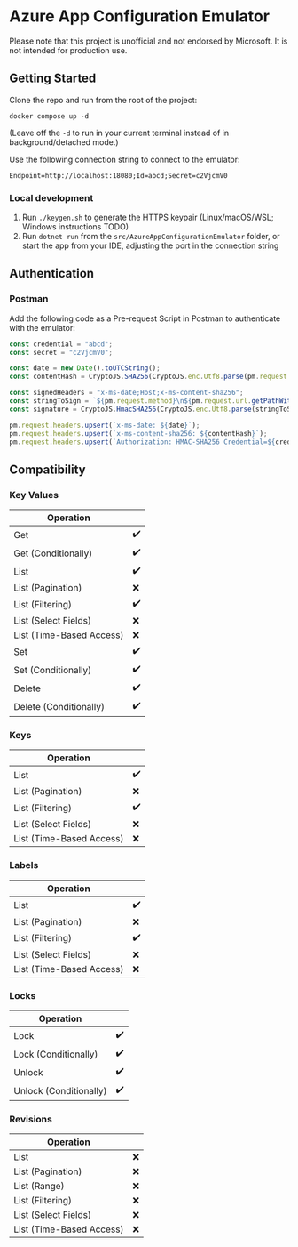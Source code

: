 # Azure App Configuration Emulator

Please note that this project is unofficial and not endorsed by Microsoft.
It is not intended for production use.

## Getting Started

Clone the repo and run from the root of the project:

```shell
docker compose up -d
```

(Leave off the `-d` to run in your current terminal instead of in background/detached mode.)

Use the following connection string to connect to the emulator:

`Endpoint=http://localhost:18080;Id=abcd;Secret=c2VjcmV0`

### Local development

1. Run `./keygen.sh` to generate the HTTPS keypair (Linux/macOS/WSL; Windows instructions TODO)
2. Run `dotnet run` from the `src/AzureAppConfigurationEmulator` folder, or start the app from your IDE, adjusting the port in the connection string

## Authentication

### Postman

Add the following code as a Pre-request Script in Postman to authenticate with the emulator:

```javascript
const credential = "abcd";
const secret = "c2VjcmV0";

const date = new Date().toUTCString();
const contentHash = CryptoJS.SHA256(CryptoJS.enc.Utf8.parse(pm.request.body.toString())).toString(CryptoJS.enc.Base64);

const signedHeaders = "x-ms-date;Host;x-ms-content-sha256";
const stringToSign = `${pm.request.method}\n${pm.request.url.getPathWithQuery()}\n${date};${pm.request.url.getRemote()};${contentHash}`;
const signature = CryptoJS.HmacSHA256(CryptoJS.enc.Utf8.parse(stringToSign), CryptoJS.enc.Base64.parse(secret)).toString(CryptoJS.enc.Base64);

pm.request.headers.upsert(`x-ms-date: ${date}`);
pm.request.headers.upsert(`x-ms-content-sha256: ${contentHash}`);
pm.request.headers.upsert(`Authorization: HMAC-SHA256 Credential=${credential}&SignedHeaders=${signedHeaders}&Signature=${signature}`);
```

## Compatibility

### Key Values

| Operation                |     |
|--------------------------|-----|
| Get                      | ✔️  |
| Get (Conditionally)      | ✔️  |
| List                     | ✔️  |
| List (Pagination)        | ❌   |
| List (Filtering)         | ✔️  |
| List (Select Fields)     | ❌   |
| List (Time-Based Access) | ❌   |
| Set                      | ✔️  |
| Set (Conditionally)      | ✔️  |
| Delete                   | ✔️  |
| Delete (Conditionally)   | ✔️  |

### Keys

| Operation                |    |
|--------------------------|----|
| List                     | ✔️ |
| List (Pagination)        | ❌  |
| List (Filtering)         | ✔️ |
| List (Select Fields)     | ❌  |
| List (Time-Based Access) | ❌  |

### Labels

| Operation                |    |
|--------------------------|----|
| List                     | ✔️ |
| List (Pagination)        | ❌  |
| List (Filtering)         | ✔️ |
| List (Select Fields)     | ❌  |
| List (Time-Based Access) | ❌  |

### Locks

| Operation              |    |
|------------------------|----|
| Lock                   | ✔️ |
| Lock (Conditionally)   | ✔️ |
| Unlock                 | ✔️ |
| Unlock (Conditionally) | ✔️ |

### Revisions

| Operation                |   |
|--------------------------|---|
| List                     | ❌ |
| List (Pagination)        | ❌ |
| List (Range)             | ❌ |
| List (Filtering)         | ❌ |
| List (Select Fields)     | ❌ |
| List (Time-Based Access) | ❌ |
